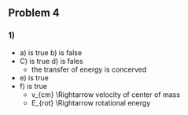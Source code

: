 



## Problem 4

### 1)
* a) is true b) is false
* C) is true d) is fales
  * the transfer of energy is concerved
* e) is true
* f) is true 
  * v_{cm} \Rightarrow velocity of center of mass
  * E_{rot} \Rightarrow rotational energy
